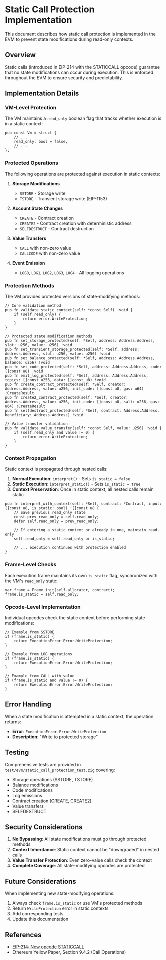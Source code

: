 # Static Call Protection Implementation

This document describes how static call protection is implemented in the EVM to prevent state modifications during read-only contexts.

## Overview

Static calls (introduced in EIP-214 with the STATICCALL opcode) guarantee that no state modifications can occur during execution. This is enforced throughout the EVM to ensure security and predictability.

## Implementation Details

### VM-Level Protection

The VM maintains a `read_only` boolean flag that tracks whether execution is in a static context:

```zig
pub const Vm = struct {
    // ...
    read_only: bool = false,
    // ...
};
```

### Protected Operations

The following operations are protected against execution in static contexts:

1. **Storage Modifications**
   - `SSTORE` - Storage write
   - `TSTORE` - Transient storage write (EIP-1153)

2. **Account State Changes**
   - `CREATE` - Contract creation
   - `CREATE2` - Contract creation with deterministic address
   - `SELFDESTRUCT` - Contract destruction

3. **Value Transfers**
   - `CALL` with non-zero value
   - `CALLCODE` with non-zero value

4. **Event Emission**
   - `LOG0`, `LOG1`, `LOG2`, `LOG3`, `LOG4` - All logging operations

### Protection Methods

The VM provides protected versions of state-modifying methods:

```zig
// Core validation method
pub fn validate_static_context(self: *const Self) !void {
    if (self.read_only) {
        return error.WriteProtection;
    }
}

// Protected state modification methods
pub fn set_storage_protected(self: *Self, address: Address.Address, slot: u256, value: u256) !void
pub fn set_transient_storage_protected(self: *Self, address: Address.Address, slot: u256, value: u256) !void
pub fn set_balance_protected(self: *Self, address: Address.Address, balance: u256) !void
pub fn set_code_protected(self: *Self, address: Address.Address, code: []const u8) !void
pub fn emit_log_protected(self: *Self, address: Address.Address, topics: []const u256, data: []const u8) !void
pub fn create_contract_protected(self: *Self, creator: Address.Address, value: u256, init_code: []const u8, gas: u64) !CreateResult
pub fn create2_contract_protected(self: *Self, creator: Address.Address, value: u256, init_code: []const u8, salt: u256, gas: u64) !CreateResult
pub fn selfdestruct_protected(self: *Self, contract: Address.Address, beneficiary: Address.Address) !void

// Value transfer validation
pub fn validate_value_transfer(self: *const Self, value: u256) !void {
    if (self.read_only and value != 0) {
        return error.WriteProtection;
    }
}
```

### Context Propagation

Static context is propagated through nested calls:

1. **Normal Execution**: `interpret()` - Sets `is_static = false`
2. **Static Execution**: `interpret_static()` - Sets `is_static = true`
3. **Context Preservation**: Once in static context, all nested calls remain static

```zig
pub fn interpret_with_context(self: *Self, contract: *Contract, input: []const u8, is_static: bool) ![]const u8 {
    // Save previous read_only state
    const prev_read_only = self.read_only;
    defer self.read_only = prev_read_only;
    
    // If entering a static context or already in one, maintain read-only
    self.read_only = self.read_only or is_static;
    
    // ... execution continues with protection enabled
}
```

### Frame-Level Checks

Each execution frame maintains its own `is_static` flag, synchronized with the VM's `read_only` state:

```zig
var frame = Frame.init(self.allocator, contract);
frame.is_static = self.read_only;
```

### Opcode-Level Implementation

Individual opcodes check the static context before performing state modifications:

```zig
// Example from SSTORE
if (frame.is_static) {
    return ExecutionError.Error.WriteProtection;
}

// Example from LOG operations
if (frame.is_static) {
    return ExecutionError.Error.WriteProtection;
}

// Example from CALL with value
if (frame.is_static and value != 0) {
    return ExecutionError.Error.WriteProtection;
}
```

## Error Handling

When a state modification is attempted in a static context, the operation returns:
- **Error**: `ExecutionError.Error.WriteProtection`
- **Description**: "Write to protected storage"

## Testing

Comprehensive tests are provided in `test/evm/static_call_protection_test.zig` covering:
- Storage operations (SSTORE, TSTORE)
- Balance modifications
- Code modifications
- Log emissions
- Contract creation (CREATE, CREATE2)
- Value transfers
- SELFDESTRUCT

## Security Considerations

1. **No Bypassing**: All state modifications must go through protected methods
2. **Context Inheritance**: Static context cannot be "downgraded" in nested calls
3. **Value Transfer Protection**: Even zero-value calls check the context
4. **Complete Coverage**: All state-modifying opcodes are protected

## Future Considerations

When implementing new state-modifying operations:
1. Always check `frame.is_static` or use VM's protected methods
2. Return `WriteProtection` error in static contexts
3. Add corresponding tests
4. Update this documentation

## References

- [EIP-214: New opcode STATICCALL](https://eips.ethereum.org/EIPS/eip-214)
- Ethereum Yellow Paper, Section 9.4.2 (Call Operations)